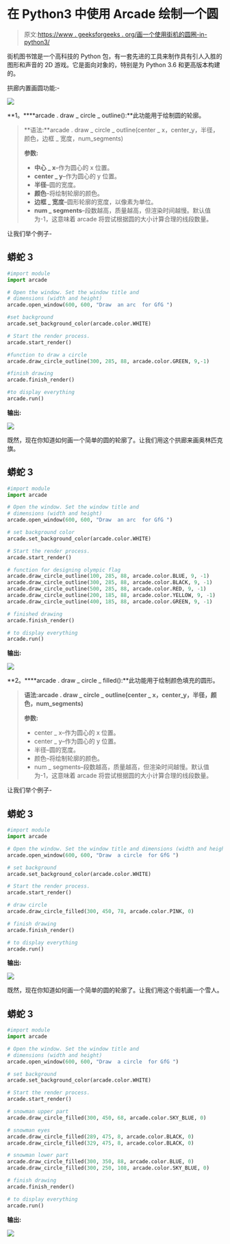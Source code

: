 # 在 Python3 中使用 Arcade 绘制一个圆

> 原文:[https://www . geeksforgeeks . org/画一个使用街机的圆圈-in-python3/](https://www.geeksforgeeks.org/draw-a-circle-using-arcade-in-python3/)

街机图书馆是一个高科技的 Python 包，有一套先进的工具来制作具有引人入胜的图形和声音的 2D 游戏。它是面向对象的，特别是为 Python 3.6 和更高版本构建的。

拱廊内置画圆功能:-

![](img/61935470d60ccb680b3fa2ebfbd3ae50.png)

**1。****arcade . draw _ circle _ outline():**此功能用于绘制圆的轮廓。

> **语法:**arcade . draw _ circle _ outline(center _ x，center_y，半径，颜色，边框 _ 宽度，num_segments)
> 
> **参数:**
> 
> *   **中心 _ x**–作为圆心的 x 位置。
> *   **center _ y**–作为圆心的 y 位置。
> *   **半径**–圆的宽度。
> *   **颜色**–将绘制轮廓的颜色。
> *   **边框 _ 宽度**–圆形轮廓的宽度，以像素为单位。
> *   **num _ segments**–段数越高，质量越高，但渲染时间越慢。默认值为-1，这意味着 arcade 将尝试根据圆的大小计算合理的线段数量。

让我们举个例子-

## 蟒蛇 3

```py
#import module
import arcade

# Open the window. Set the window title and
# dimensions (width and height)
arcade.open_window(600, 600, "Draw  an arc  for GfG ")

#set background
arcade.set_background_color(arcade.color.WHITE)

# Start the render process.
arcade.start_render()

#function to draw a circle
arcade.draw_circle_outline(300, 285, 88, arcade.color.GREEN, 9,-1)

#finish drawing
arcade.finish_render()

#to display everything
arcade.run()
```

**输出:**

![](img/024ec27b846fd5a6d67265398d0b6336.png)

既然，现在你知道如何画一个简单的圆的轮廓了。让我们用这个拱廊来画奥林匹克旗。

## 蟒蛇 3

```py
#import module
import arcade

# Open the window. Set the window title and
# dimensions (width and height)
arcade.open_window(600, 600, "Draw  an arc  for GfG ")

# set background color
arcade.set_background_color(arcade.color.WHITE)

# Start the render process.
arcade.start_render()

# function for designing olympic flag
arcade.draw_circle_outline(100, 285, 88, arcade.color.BLUE, 9, -1)
arcade.draw_circle_outline(300, 285, 88, arcade.color.BLACK, 9, -1)
arcade.draw_circle_outline(500, 285, 88, arcade.color.RED, 9, -1)
arcade.draw_circle_outline(200, 185, 88, arcade.color.YELLOW, 9, -1)
arcade.draw_circle_outline(400, 185, 88, arcade.color.GREEN, 9, -1)

# finished drawing
arcade.finish_render()

# to display everything
arcade.run()
```

**输出:**

![](img/065ffad4c0d9f313067ad343b132444b.png)

**2。****arcade . draw _ circle _ filled():**此功能用于绘制颜色填充的圆形。

> **语法:arcade . draw _ circle _ outline(center _ x，center_y，半径，颜色，num_segments)**
> 
> **参数:**
> 
> *   center _ x–作为圆心的 x 位置。
> *   center _ y–作为圆心的 y 位置。
> *   半径–圆的宽度。
> *   颜色–将绘制轮廓的颜色。
> *   num _ segments–段数越高，质量越高，但渲染时间越慢。默认值为-1，这意味着 arcade 将尝试根据圆的大小计算合理的线段数量。

让我们举个例子-

## 蟒蛇 3

```py
#import module
import arcade

# Open the window. Set the window title and dimensions (width and height)
arcade.open_window(600, 600, "Draw  a circle  for GfG ")

# set background
arcade.set_background_color(arcade.color.WHITE)

# Start the render process.
arcade.start_render()

# draw circle
arcade.draw_circle_filled(300, 450, 78, arcade.color.PINK, 0)

# finish drawing
arcade.finish_render()

# to display everything
arcade.run()
```

**输出:**

![](img/81b04e6f3827af513465c27e1bc8d77b.png)

既然，现在你知道如何画一个简单的圆的轮廓了。让我们用这个街机画一个雪人。

## 蟒蛇 3

```py
#import module
import arcade

# Open the window. Set the window title and
# dimensions (width and height)
arcade.open_window(600, 600, "Draw  a circle  for GfG ")

# set background
arcade.set_background_color(arcade.color.WHITE)

# Start the render process.
arcade.start_render()

# snowman upper part
arcade.draw_circle_filled(300, 450, 68, arcade.color.SKY_BLUE, 0)

# snowman eyes
arcade.draw_circle_filled(289, 475, 8, arcade.color.BLACK, 0)
arcade.draw_circle_filled(329, 475, 8, arcade.color.BLACK, 0)

# snowman lower part
arcade.draw_circle_filled(300, 350, 88, arcade.color.BLUE, 0)
arcade.draw_circle_filled(300, 250, 108, arcade.color.SKY_BLUE, 0)

# finish drawing
arcade.finish_render()

# to display everything
arcade.run()
```

**输出:**

![](img/e549a6cf58f3b264e1741b20f02b7f84.png)